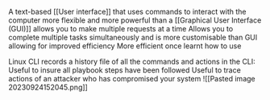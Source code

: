 A text-based [[User interface]] that uses commands to interact with the computer
more flexible and more powerful than a [[Graphical User Interface (GUI)]]
allows you to make multiple requests at a time
Allows you to complete multiple tasks simultaneously and is more customisable than  GUI allowing for improved efficiency
More efficient once learnt how to use

Linux CLI records a history file of all the commands and actions in the CLI: 
Useful to insure all playbook steps have been followed
Useful to trace actions of an attacker who has compromised your system
![[Pasted image 20230924152045.png]]